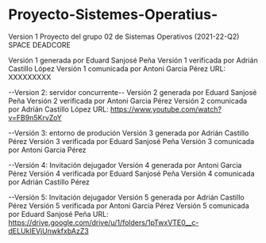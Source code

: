 # Proyecto-Sistemes-Operatius-

Version 1
Proyecto del grupo 02 de Sistemas Operativos (2021-22-Q2)
SPACE DEADCORE

Versión 1 generada por Eduard Sanjosé Peña
Versión 1 verificada por Adrián Castillo López
Versión 1 comunicada por Antoni Garcia Pérez
URL: XXXXXXXXX

--Version 2: servidor concurrente--
Versión 2 generada por Eduard Sanjosé Peña
Versión 2 verificada por Antoni Garcia Pérez
Versión 2 comunicada por Adrián Castillo López
URL: https://www.youtube.com/watch?v=FB9n5KrvZoY


--Versión 3: entorno de produción
 Versión 3 generada por Adrián Castillo Pérez
 Versión 3 verificada por Eduard Sanjosé Peña
 Versión 3 comunicada por Antoni Garcia Pérez

--Versión 4: Invitación dejugador
 Versión 4 generada por Antoni Garcia Pérez
 Versión 4 verificada por Eduard Sanjosé Peña
 Versión 4 comunicada por Adrián Castillo Pérez
 
--Versión 5: Invitación dejugador
 Versión 5 generada por Adrián Castillo Pérez
 Versión 5 verificada por Antoni Garcia Pérez
 Versión 5 comunicada por Eduard Sanjosé Peña
 URL: https://drive.google.com/drive/u/1/folders/1pTwxVTE0__c-dELUkIEVjUnwkfxbAzZ3
